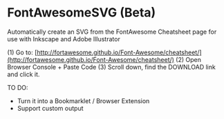 FontAwesomeSVG (Beta)
==============

Automatically create an SVG from the FontAwesome Cheatsheet page for use with Inkscape and Adobe Illustrator


(1) Go to: [http://fortawesome.github.io/Font-Awesome/cheatsheet/](http://fortawesome.github.io/Font-Awesome/cheatsheet/)
(2) Open Browser Console + Paste Code
(3) Scroll down, find the DOWNLOAD link and click it.

TO DO:

* Turn it into a Bookmarklet / Browser Extension
* Support custom output